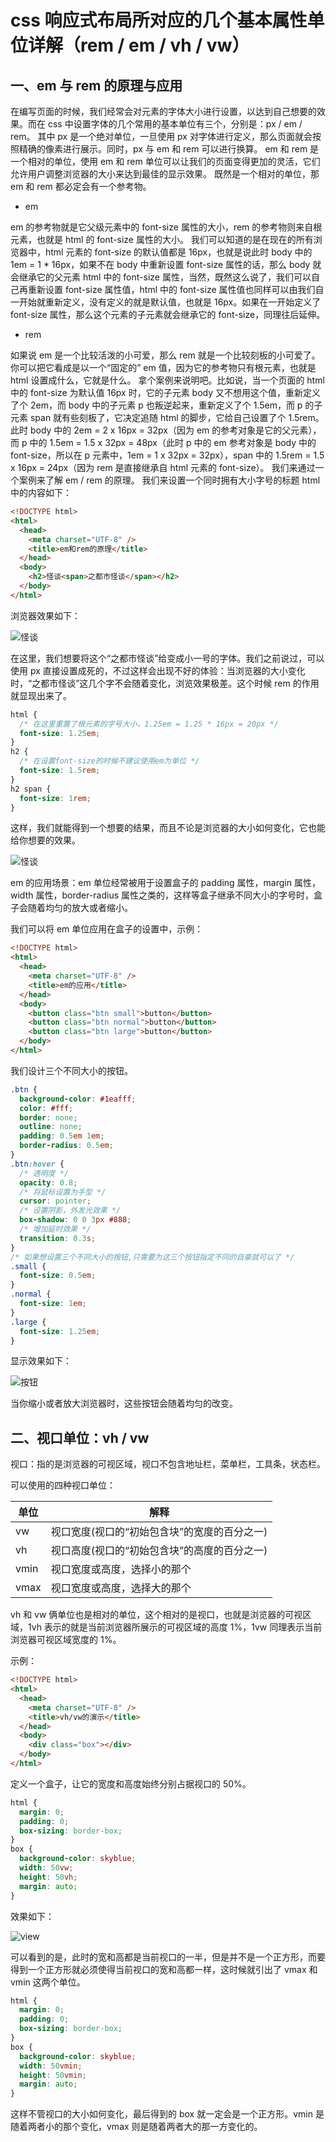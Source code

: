# css 响应式布局所对应的几个基本属性单位详解（rem / em / vh / vw）

## 一、em 与 rem 的原理与应用

在编写页面的时候，我们经常会对元素的字体大小进行设置，以达到自己想要的效果。而在 css 中设置字体的几个常用的基本单位有三个，分别是：px / em / rem。
其中 px 是一个绝对单位，一旦使用 px 对字体进行定义，那么页面就会按照精确的像素进行展示。同时，px 与 em 和 rem 可以进行换算。
em 和 rem 是一个相对的单位，使用 em 和 rem 单位可以让我们的页面变得更加的灵活，它们允许用户调整浏览器的大小来达到最佳的显示效果。
既然是一个相对的单位，那 em 和 rem 都必定会有一个参考物。

- em

em 的参考物就是它父级元素中的 font-size 属性的大小，rem 的参考物则来自根元素，也就是 html 的 font-size 属性的大小。
我们可以知道的是在现在的所有浏览器中，html 元素的 font-size 的默认值都是 16px，也就是说此时 body 中的 1em = 1 \* 16px，如果不在 body 中重新设置 font-size 属性的话，那么 body 就会继承它的父元素 html 中的 font-size 属性，当然，既然这么说了，我们可以自己再重新设置 font-size 属性值，html 中的 font-size 属性值也同样可以由我们自一开始就重新定义，没有定义的就是默认值，也就是 16px。如果在一开始定义了 font-size 属性，那么这个元素的子元素就会继承它的 font-size，同理往后延伸。

- rem

如果说 em 是一个比较活泼的小可爱，那么 rem 就是一个比较刻板的小可爱了。你可以把它看成是以一个“固定的” em 值，因为它的参考物只有根元素，也就是 html 设置成什么，它就是什么。
拿个案例来说明吧。比如说，当一个页面的 html 中的 font-size 为默认值 16px 时，它的子元素 body 又不想用这个值，重新定义了个 2em，而 body 中的子元素 p 也叛逆起来，重新定义了个 1.5em，而 p 的子元素 span 就有些刻板了，它决定追随 html 的脚步，它给自己设置了个 1.5rem。此时 body 中的 2em = 2 x 16px = 32px（因为 em 的参考对象是它的父元素），而 p 中的 1.5em = 1.5 x 32px = 48px（此时 p 中的 em 参考对象是 body 中的 font-size，所以在 p 元素中，1em = 1 x 32px = 32px），span 中的 1.5rem = 1.5 x 16px = 24px（因为 rem 是直接继承自 html 元素的 font-size）。
我们来通过一个案例来了解 em / rem 的原理。
我们来设置一个同时拥有大小字号的标题
html 中的内容如下：

```html
<!DOCTYPE html>
<html>
  <head>
    <meta charset="UTF-8" />
    <title>em和rem的原理</title>
  </head>
  <body>
    <h2>怪谈<span>之都市怪谈</span></h2>
  </body>
</html>
```

浏览器效果如下：

![怪谈](img/5.png)

在这里，我们想要将这个“之都市怪谈”给变成小一号的字体。我们之前说过，可以使用 px 直接设置成死的，不过这样会出现不好的体验：当浏览器的大小变化时，“之都市怪谈”这几个字不会随着变化，浏览效果极差。这个时候 rem 的作用就显现出来了。

```css
html {
  /* 在这里重置了根元素的字号大小，1.25em = 1.25 * 16px = 20px */
  font-size: 1.25em;
}
h2 {
  /* 在设置font-size的时候不建议使用em为单位 */
  font-size: 1.5rem;
}
h2 span {
  font-size: 1rem;
}
```

这样，我们就能得到一个想要的结果，而且不论是浏览器的大小如何变化，它也能给你想要的效果。

![怪谈](img/6.png)

em 的应用场景：em 单位经常被用于设置盒子的 padding 属性，margin 属性，width 属性，border-radius 属性之类的，这样等盒子继承不同大小的字号时，盒子会随着均匀的放大或者缩小。

我们可以将 em 单位应用在盒子的设置中，示例：

```html
<!DOCTYPE html>
<html>
  <head>
    <meta charset="UTF-8" />
    <title>em的应用</title>
  </head>
  <body>
    <button class="btn small">button</button>
    <button class="btn normal">button</button>
    <button class="btn large">button</button>
  </body>
</html>
```

我们设计三个不同大小的按钮。

```css
.btn {
  background-color: #1eafff;
  color: #fff;
  border: none;
  outline: none;
  padding: 0.5em 1em;
  border-radius: 0.5em;
}
.btn:hover {
  /* 透明度 */
  opacity: 0.8;
  /* 将鼠标设置为手型 */
  cursor: pointer;
  /* 设置阴影，外发光效果 */
  box-shadow: 0 0 3px #888;
  /* 增加延时效果 */
  transition: 0.3s;
}
/* 如果想设置三个不同大小的按钮,只需要为这三个按钮指定不同的自豪就可以了 */
.small {
  font-size: 0.5em;
}
.normal {
  font-size: 1em;
}
.large {
  font-size: 1.25em;
}
```

显示效果如下：

![按钮](img/7.png)

当你缩小或者放大浏览器时，这些按钮会随着均匀的改变。

## 二、视口单位：vh / vw

视口：指的是浏览器的可视区域，视口不包含地址栏，菜单栏，工具条，状态栏。

可以使用的四种视口单位：

| 单位 | 解释                                         |
| ---- | -------------------------------------------- |
| vw   | 视口宽度(视口的“初始包含块”的宽度的百分之一) |
| vh   | 视口高度(视口的“初始包含块”的高度的百分之一) |
| vmin | 视口宽度或高度，选择小的那个                 |
| vmax | 视口宽度或高度，选择大的那个                 |

vh 和 vw 俩单位也是相对的单位，这个相对的是视口，也就是浏览器的可视区域，1vh 表示的就是当前浏览器所展示的可视区域的高度 1%，1vw 同理表示当前浏览器可视区域宽度的 1%。

示例：

```html
<!DOCTYPE html>
<html>
  <head>
    <meta charset="UTF-8" />
    <title>vh/vw的演示</title>
  </head>
  <body>
    <div class="box"></div>
  </body>
</html>
```

定义一个盒子，让它的宽度和高度始终分别占据视口的 50%。

```css
html {
  margin: 0;
  padding: 0;
  box-sizing: border-box;
}
box {
  background-color: skyblue;
  width: 50vw;
  height: 50vh;
  margin: auto;
}
```

效果如下：

![view](img/8.png)

可以看到的是，此时的宽和高都是当前视口的一半，但是并不是一个正方形，而要得到一个正方形就必须使得当前视口的宽和高都一样，这时候就引出了 vmax 和 vmin 这两个单位。

```css
html {
  margin: 0;
  padding: 0;
  box-sizing: border-box;
}
box {
  background-color: skyblue;
  width: 50vmin;
  height: 50vmin;
  margin: auto;
}
```

这样不管视口的大小如何变化，最后得到的 box 就一定会是一个正方形。vmin 是随着两者小的那个变化，vmax 则是随着两者大的那一方变化的。
